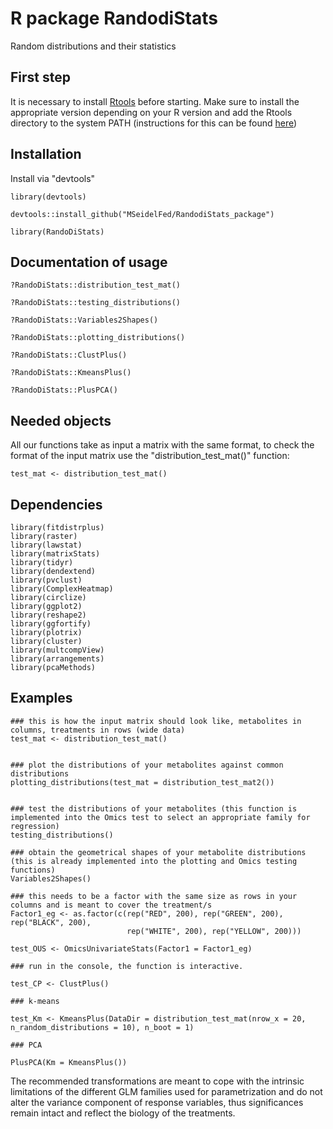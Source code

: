 # R package RandodiStats
Random distributions and their statistics

## First step

It is necessary to install [Rtools](https://cran.r-project.org/bin/windows/Rtools/history.html) before starting. Make sure to install the appropriate version depending on your R version and add the Rtools directory to the system PATH (instructions for this can be found [here](https://datag.org/resources/documents/spring-2018/37-de-barros-installing-r-on-windows/file))

## Installation

Install via "devtools"

```{r}
library(devtools)

devtools::install_github("MSeidelFed/RandodiStats_package")

library(RandoDiStats)
```

## Documentation of usage

```{r}
?RandoDiStats::distribution_test_mat()

?RandoDiStats::testing_distributions()

?RandoDiStats::Variables2Shapes()

?RandoDiStats::plotting_distributions()

?RandoDiStats::ClustPlus()

?RandoDiStats::KmeansPlus()

?RandoDiStats::PlusPCA()

```

## Needed objects

All our functions take as input a matrix with the same format, to check the format of the input matrix use the "distribution_test_mat()" function:

```{r}
test_mat <- distribution_test_mat()
```

## Dependencies

```{r}
library(fitdistrplus)
library(raster)
library(lawstat)
library(matrixStats)
library(tidyr)
library(dendextend)
library(pvclust)
library(ComplexHeatmap)
library(circlize)
library(ggplot2)
library(reshape2)
library(ggfortify)
library(plotrix)
library(cluster)
library(multcompView)
library(arrangements)
library(pcaMethods)
```


## Examples

```{r}
### this is how the input matrix should look like, metabolites in columns, treatments in rows (wide data)
test_mat <- distribution_test_mat()


### plot the distributions of your metabolites against common distributions
plotting_distributions(test_mat = distribution_test_mat2())


### test the distributions of your metabolites (this function is implemented into the Omics test to select an appropriate family for regression)
testing_distributions()

### obtain the geometrical shapes of your metabolite distributions (this is already implemented into the plotting and Omics testing functions)
Variables2Shapes()

### this needs to be a factor with the same size as rows in your columns and is meant to cover the treatment/s
Factor1_eg <- as.factor(c(rep("RED", 200), rep("GREEN", 200), rep("BLACK", 200),
                          rep("WHITE", 200), rep("YELLOW", 200)))
                          
test_OUS <- OmicsUnivariateStats(Factor1 = Factor1_eg)

### run in the console, the function is interactive.

test_CP <- ClustPlus()

### k-means

test_Km <- KmeansPlus(DataDir = distribution_test_mat(nrow_x = 20, n_random_distributions = 10), n_boot = 1)

### PCA

PlusPCA(Km = KmeansPlus())

```

The recommended transformations are meant to cope with the intrinsic limitations of the different GLM families used for parametrization and do not alter the variance component of response variables, thus significances remain intact and reflect the biology of the treatments. 


